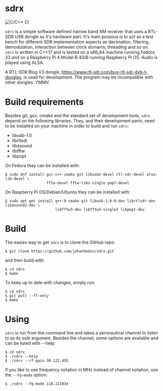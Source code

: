 sdrx
====

![C/C++ CI](https://github.com/johanhedin/sdrx/workflows/C/C++%20CI/badge.svg)

`sdrx` is a simple software defined narrow band AM receiver that uses a RTL-SDR
USB dongle as it's hardware part. It's main purpous is to act as a test bench
for different SDR implementation aspects as decimation, filtering, demodulation,
interaction between clock domains, threading and so on. `sdrx` is written in
C++17 and is tested on a x86_64 machine running Fedora 33 and on a Raspberry
Pi 4 Model B 4GiB running Raspberry Pi OS. Audio is played using ALSA.

A RTL-SDR Blog V3 dongle, https://www.rtl-sdr.com/buy-rtl-sdr-dvb-t-dongles,
is used for development. The program may be incompatible with other dongles. YMMV.


Build requirements
====
Besides git, gcc, cmake and the standard set of development tools, `sdrx`
depend on the following libraries. They, and their development parts, need to
be installed on your machine in order to build and run `sdrx`:

 * libusb-1.0
 * librtlsdr
 * libasound
 * libfftw
 * libpopt

On Fedora they can be installed with:

    $ sudo dnf install gcc-c++ cmake git libusbx-devel rtl-sdr-devel alsa-lib-devel \
                       fftw-devel fftw-libs-single popt-devel

On Raspberry Pi OS/Debian/Ubuntu they can be installed with:

    $ sudo apt-get install g++-8 cmake git libusb-1.0-0-dev librtlsdr-dev libasound2-dev \
                           libfftw3-dev libfftw3-single3 libpopt-dev


Build
====
The easies way to get `sdrx` is to clone the GitHub repo:

    $ git clone https://github.com/johanhedin/sdrx.git

and then build with:

    $ cd sdrx
    $ make

To keep up to date with changes, simply run:

    $ cd sdrx
    $ git pull --ff-only
    $ make


Using
====
`sdrx` is run from the command line and takes a aeronautical channel to listen
to as its sole argument. Besides the channel, some options are available and can
be listed with --help:

    $ cd sdrx
    $ ./sdrx --help
    $ ./sdrx --rf-gain 30 122.455

If you like to use frequency notation in MHz instead of channel notation,
use the `--fq-mode` option:

    $ ./sdrx --fq-mode 118.111034

